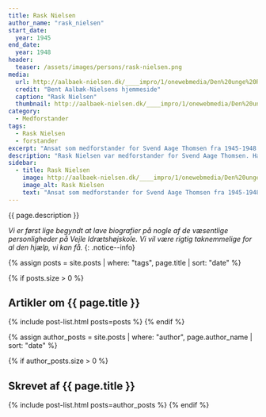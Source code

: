 ```yaml
---
title: Rask Nielsen
author_name: "rask_nielsen"
start_date: 
  year: 1945
end_date:
  year: 1948
header:
  teaser: /assets/images/persons/rask-nielsen.png
media: 
  url: http://aalbaek-nielsen.dk/____impro/1/onewebmedia/Den%20unge%20Rask%20Nielsen.jpg?etag=W%2F%222b07-58f8ca6a%22&sourceContentType=image%2Fjpeg&ignoreAspectRatio&resize=136%2B200&extract=0%2B0%2B136%2B200&quality=85
  credit: "Bent Aalbæk-Nielsens hjemmeside"
  caption: "Rask Nielsen"
  thumbnail: http://aalbaek-nielsen.dk/____impro/1/onewebmedia/Den%20unge%20Rask%20Nielsen.jpg?etag=W%2F%222b07-58f8ca6a%22&sourceContentType=image%2Fjpeg&ignoreAspectRatio&resize=136%2B200&extract=0%2B0%2B136%2B200&quality=85
category:
  - Medforstander
tags:
  - Rask Nielsen
  - forstander
excerpt: "Ansat som medforstander for Svend Aage Thomsen fra 1945-1948. Han kom fra en stilling som lærer på Ollerup Gymnastikhøjskole, som blev okkuperet af tyskerne. I 1948 tog Rask tilbage til Ollerup."
description: "Rask Nielsen var medforstander for Svend Aage Thomsen. Han kom fra en stilling som lærer på Ollerup Gymnastikhøjskole. Fra 1944 blev Ollerup Gymnastiskhøjskole også okkuperet af tyskerne. I 1948 tog Rask tilbage til Ollerup. Herfra var Svend Aage Nielsen godkendt som eneforstander."
sidebar:
  - title: Rask Nielsen
    image: http://aalbaek-nielsen.dk/____impro/1/onewebmedia/Den%20unge%20Rask%20Nielsen.jpg?etag=W%2F%222b07-58f8ca6a%22&sourceContentType=image%2Fjpeg&ignoreAspectRatio&resize=136%2B200&extract=0%2B0%2B136%2B200&quality=85
    image_alt: Rask Nielsen
    text: "Ansat som medforstander for Svend Aage Thomsen fra 1945-1948. Han kom fra en stilling som lærer på Ollerup Gymnastikhøjskole, som blev okkuperet af tyskerne. I 1948 tog Rask tilbage til Ollerup."
---
```


{{ page.description }}

_Vi er først lige begyndt at lave biografier på nogle af de væsentlige personligheder på Vejle Idrætshøjskole. Vi vil være rigtig taknemmelige for al den hjælp, vi kan få._
{: .notice--info}

{% assign posts = site.posts | where: "tags", page.title | sort: "date" %}

{% if posts.size > 0 %}
## Artikler om {{ page.title }}
{% include post-list.html posts=posts %}
{% endif %}

{% assign author_posts = site.posts | where: "author", page.author_name | sort: "date" %}

{% if author_posts.size > 0 %}
## Skrevet af {{ page.title }}
{% include post-list.html posts=author_posts %}
{% endif %}
